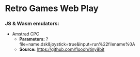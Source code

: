 # Retro Games Web Play
### JS & Wasm emulators:
* [Amstrad CPC](https://imadering.github.io/wemus/Amstrad-CPC/cpc.html)
  * **Parameters:** ?file=name.dsk&joystick=true&input=run%22filename%0A
  * **Source:** https://github.com/floooh/tiny8bit
